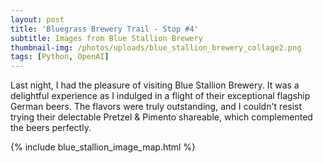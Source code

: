 ```yaml
---
layout: post
title: 'Bluegrass Brewery Trail - Stop #4'
subtitle: Images from Blue Stallion Brewery
thumbnail-img: /photos/uploads/blue_stallion_brewery_collage2.png
tags: [Python, OpenAI]
---
```

Last night, I had the pleasure of visiting Blue Stallion Brewery. It was a delightful experience as I indulged in a flight of their exceptional flagship German beers. The flavors were truly outstanding, and I couldn't resist trying their delectable Pretzel & Pimento shareable, which complemented the beers perfectly.

{% include blue_stallion_image_map.html %}

